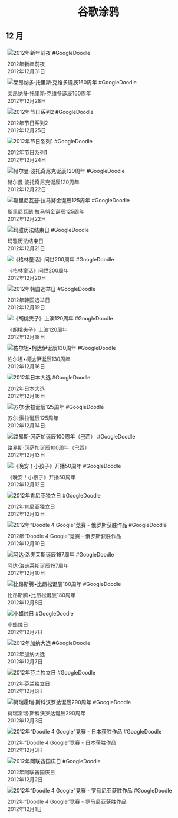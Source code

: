 
<h1 align="center"> 谷歌涂鸦 </h1>




## 12 月

<div class="image">


<img src="https:https://lh3.googleusercontent.com/6kmaZJhgj419lUOADQ0g_ywjsFQ5w-ECmk0dtbs82bti-ejijPeNXITIN4_6aMqKzGUY5X4101I2dnhJteT6oh2v38Os2e_8zdto5PI5=s660" alt="2012年新年前夜 #GoogleDoodle" style="margin: 5px"/>
<div class="info" style="font-size: 14px; color:#333333; margin:5px"><div class="title">2012年新年前夜</div><div class="date">2012年12月31日</div></div>

<img src="https:https://lh3.googleusercontent.com/Y-hbFZEbVbbdddoM0D4k0g5CrhWlcabNgeiAQGCUL-DlgGXEU9ywm5GBVNJmj2UalDM2-86tv72SWZyu63gYs3QON1rmCY4UJAtNZkr7pw=s660" alt="莱昂纳多·托里斯·克维多诞辰160周年 #GoogleDoodle" style="margin: 5px"/>
<div class="info" style="font-size: 14px; color:#333333; margin:5px"><div class="title">莱昂纳多·托里斯·克维多诞辰160周年</div><div class="date">2012年12月28日</div></div>

<img src="https:https://lh3.googleusercontent.com/VkxWj1wpFZLB2hs0-svXf7eczrcdYHmi6A5hz5uEz0HXAwY6WoBP11KOJhZW3BspoIq_giOU_pjhuDYY6aAbfkdARLrsWKGl8EKbfmd8=s660" alt="2012年节日系列2 #GoogleDoodle" style="margin: 5px"/>
<div class="info" style="font-size: 14px; color:#333333; margin:5px"><div class="title">2012年节日系列2</div><div class="date">2012年12月25日</div></div>

<img src="https:https://lh3.googleusercontent.com/8KsmEGyJZM07MmCqXC9UKYVXv_LEPuymCUXD9jvUK0Q3EsTpM8BgJL6Gwbc0Sn7nMJS6iWktH3Hz--HtT8-YMXBz9zE0YNC3LRlzxPmW=s660" alt="2012年节日系列1 #GoogleDoodle" style="margin: 5px"/>
<div class="info" style="font-size: 14px; color:#333333; margin:5px"><div class="title">2012年节日系列1</div><div class="date">2012年12月24日</div></div>

<img src="https:https://lh3.googleusercontent.com/jkD1uP0QYFdpGYeUZLQVcjyp--cjYSC3ITPcfDM233DBOEsJfNPH_ShZiC3uHP40ITNsE8NVrY2gCf-2hF9ikUty99I0m3hUtSop5Mg=s660" alt="赫尔曼·波托奇尼克诞辰120周年 #GoogleDoodle" style="margin: 5px"/>
<div class="info" style="font-size: 14px; color:#333333; margin:5px"><div class="title">赫尔曼·波托奇尼克诞辰120周年</div><div class="date">2012年12月22日</div></div>

<img src="https:https://lh3.googleusercontent.com/7gtIY2Q0m0wmI_isfGCu4bWQWkrNL6yCIc-S-cjank3bmoRRX5TZgJKaRoSSfNeWOJaK7JhsoIMzcKzzL-Vap1EWFmxkQJdJLEFdIzc=s660" alt="斯里尼瓦瑟·拉马努金诞辰125周年 #GoogleDoodle" style="margin: 5px"/>
<div class="info" style="font-size: 14px; color:#333333; margin:5px"><div class="title">斯里尼瓦瑟·拉马努金诞辰125周年</div><div class="date">2012年12月22日</div></div>

<img src="https:https://lh3.googleusercontent.com/9jYkbApeI5FTLh7tJwpiEmjtgQT8iBVDBY03wf0x_hKyGKiQAkbg2Uld1_gcs9i8xjrp8wFsX_4fDQbyhK7_QXVJhfO11sZ0cbSbjnuZ=s660" alt="玛雅历法结束日 #GoogleDoodle" style="margin: 5px"/>
<div class="info" style="font-size: 14px; color:#333333; margin:5px"><div class="title">玛雅历法结束日</div><div class="date">2012年12月21日</div></div>

<img src="https:https://lh3.googleusercontent.com/b0Vgpk0RWa0b612ihmd_aLnCSlcW68wwWfFOM_miGpk24OYQI_IRbuHxd2aK_ESsFf_gjM2w74X4ryL6pcdUwNdltwaCCurou-yejDqx=s660" alt="《格林童话》问世200周年 #GoogleDoodle" style="margin: 5px"/>
<div class="info" style="font-size: 14px; color:#333333; margin:5px"><div class="title">《格林童话》问世200周年</div><div class="date">2012年12月20日</div></div>

<img src="https:https://lh3.googleusercontent.com/aPwKJ2T_Y1UCssDQilrrgmjXidBagk7mQaHb7SUs8Yb5Kt2Nx08M77mj3r7g936mbwlOS68vChWWevNd_TPyQuuZLW92VbVTSOnh10xl7Q=s660" alt="2012年韩国选举日 #GoogleDoodle" style="margin: 5px"/>
<div class="info" style="font-size: 14px; color:#333333; margin:5px"><div class="title">2012年韩国选举日</div><div class="date">2012年12月19日</div></div>

<img src="https:https://lh3.googleusercontent.com/R4CQFi9W1RDMszGi5nr2bLOYnZ0o1CpxmZ2tx8CPjQD79tBxR2N20d_Eb-9zlsExgIVUJdW9WFxvmO7KyGfee39gWpWf02UXwibfZO4=s660" alt="《胡桃夹子》上演120周年 #GoogleDoodle" style="margin: 5px"/>
<div class="info" style="font-size: 14px; color:#333333; margin:5px"><div class="title">《胡桃夹子》上演120周年</div><div class="date">2012年12月18日</div></div>

<img src="https:https://lh3.googleusercontent.com/19hRglhMyW0mjXQmrx_fE0n9SZs1uW_NYlCJQlhE7xtm8RUTKUCWnqC6hYJ0jXVG90tMP2LosMxi2nyaX-IYV00YnZ-L7omFcsD5jmTw=s660" alt="佐尔坦•柯达伊诞辰130周年 #GoogleDoodle" style="margin: 5px"/>
<div class="info" style="font-size: 14px; color:#333333; margin:5px"><div class="title">佐尔坦•柯达伊诞辰130周年</div><div class="date">2012年12月16日</div></div>

<img src="https:https://lh3.googleusercontent.com/-q-q41jwHZchbYkHRuEu15nVgzj3ekXj44sgvbTteB2f3bG_Ty62oPfvdJURty5F-YD4ARJgrrLMHuReKAFGNQ30TvW102sw4SrijquWxw=s660" alt="2012年日本大选 #GoogleDoodle" style="margin: 5px"/>
<div class="info" style="font-size: 14px; color:#333333; margin:5px"><div class="title">2012年日本大选</div><div class="date">2012年12月16日</div></div>

<img src="https:https://lh3.googleusercontent.com/0Ks1C9Rr50Tyydy6fqoh6OzNY0EGxqFBKdTy0kUDDokGvsetEBCfbdeaiww59G3aVulLPyQOMp63T9PHb9NLOJqc2y7nON70MYHFC5pMIQ=s660" alt="苏尔·索拉诞辰125周年 #GoogleDoodle" style="margin: 5px"/>
<div class="info" style="font-size: 14px; color:#333333; margin:5px"><div class="title">苏尔·索拉诞辰125周年</div><div class="date">2012年12月14日</div></div>

<img src="https:https://lh3.googleusercontent.com/dWaB3p9CljzykS2Db6fKqxfJedTHCrB5CIdOABrJM9RNfMmdLQQ3f39GsMGb2pFEYMEz40LKjPp20xxB27CoR72GY5_BsNvRPR_d1RDG=s660" alt="路易斯·冈萨加诞辰100周年（巴西） #GoogleDoodle" style="margin: 5px"/>
<div class="info" style="font-size: 14px; color:#333333; margin:5px"><div class="title">路易斯·冈萨加诞辰100周年（巴西）</div><div class="date">2012年12月13日</div></div>

<img src="https:https://lh3.googleusercontent.com/9y0ubo6l1h-V3LAHrGKYtyF0YPYMt5dp9v9Z7VlTBj4YQj3NkenWKKbXEYJSOvQTXtBbfno0NItSNgDAUkLdtKQJdHl4D1arGQO0ULu9=s660" alt="《晚安！小孩子》开播50周年 #GoogleDoodle" style="margin: 5px"/>
<div class="info" style="font-size: 14px; color:#333333; margin:5px"><div class="title">《晚安！小孩子》开播50周年</div><div class="date">2012年12月12日</div></div>

<img src="https:https://lh3.googleusercontent.com/lWBSLDavPIR6fOuDch6IwqkDMdz2k-tXXyrVPAk7gF17qRYAaCaiOQR8N5i1tUJsuyuKfCqs1CpL0RY6F-0XbL54Gvd7WviPUI_NrVcw=s660" alt="2012年肯尼亚独立日 #GoogleDoodle" style="margin: 5px"/>
<div class="info" style="font-size: 14px; color:#333333; margin:5px"><div class="title">2012年肯尼亚独立日</div><div class="date">2012年12月12日</div></div>

<img src="https:https://lh3.googleusercontent.com/Wh9JvhbVfMgBGITvej9A1TOPddWqY-7YO4Wfj_I6toUEU5m4ECZ410QkHFy3k8n7x0AEQ2T0NQQxgF42OFDof4n82FaBYr_R5OWAQ7M=s660" alt="2012年“Doodle 4 Google”竞赛 - 俄罗斯获胜作品 #GoogleDoodle" style="margin: 5px"/>
<div class="info" style="font-size: 14px; color:#333333; margin:5px"><div class="title">2012年“Doodle 4 Google”竞赛 - 俄罗斯获胜作品</div><div class="date">2012年12月10日</div></div>

<img src="https:https://lh3.googleusercontent.com/iXmJ9aWblkGDpg-_jpcqaY10KmA8HthjZ7F15U7mJ9PQK6vZEStMlathz1FfQQWV5XeeF-A1tZ0UpDjx3q6vEm2BWZn5k1btVSuBk9ad=s660" alt="阿达·洛夫莱斯诞辰197周年 #GoogleDoodle" style="margin: 5px"/>
<div class="info" style="font-size: 14px; color:#333333; margin:5px"><div class="title">阿达·洛夫莱斯诞辰197周年</div><div class="date">2012年12月10日</div></div>

<img src="https:https://lh3.googleusercontent.com/QFw0xSX8pYzS6OMQtW2zaAO_ThLrtZUDstu5cw69rxaSttFrG9E6DTL8h8wWikYKyVTkFOHqV-OX9fAV4Ag3nyBfOvce0fpjJKYHVNX7-g=s660" alt="比昂斯腾•比昂松诞辰180周年 #GoogleDoodle" style="margin: 5px"/>
<div class="info" style="font-size: 14px; color:#333333; margin:5px"><div class="title">比昂斯腾•比昂松诞辰180周年</div><div class="date">2012年12月8日</div></div>

<img src="https:https://lh3.googleusercontent.com/d5v9SdxvX-wV6hrfpRjrD9aB9Jl59cEX3FWYnnruIB5BLPC6nhVYUcRGr_BaXdk8Mg5fU0B_u4XZswNOekPJt7CaFOPcmQOpt6nKHmZL=s660" alt="小蜡烛日 #GoogleDoodle" style="margin: 5px"/>
<div class="info" style="font-size: 14px; color:#333333; margin:5px"><div class="title">小蜡烛日</div><div class="date">2012年12月7日</div></div>

<img src="https:https://lh3.googleusercontent.com/kiqABagmeEr2IM486Dxxy56RRw0wUvxXyyP21mp5d0f_YV0w1BhR1hIXiWYt8Pz-QAqm26JeC8m-M2zpTpMyQ0AmTQiwhgDzJgn4tMaq=s660" alt="2012年加纳大选 #GoogleDoodle" style="margin: 5px"/>
<div class="info" style="font-size: 14px; color:#333333; margin:5px"><div class="title">2012年加纳大选</div><div class="date">2012年12月7日</div></div>

<img src="https:https://lh3.googleusercontent.com/DMvAxtqLKkzcOqUZz1sRXgaiBplQQm4u0jt41pENwbqmR-o5m6KUOfz46JGBVpPGUKOCIvrvFXi4BQFBUVTp38yF-FvWm7AAehTXRlsF=s660" alt="2012年芬兰独立日 #GoogleDoodle" style="margin: 5px"/>
<div class="info" style="font-size: 14px; color:#333333; margin:5px"><div class="title">2012年芬兰独立日</div><div class="date">2012年12月6日</div></div>

<img src="https:https://lh3.googleusercontent.com/qqUSmDQw5h6hljUzYut7dmH35Q9Eto8u78AZ8YcxSkKl8uO3A0qpYMtTs1X1V6L3oLV2nVDo0tKkFyYSlw6OSm6d78myzLezDJNux7s=s660" alt="荷瑞霍瑞·斯科沃罗达诞辰290周年 #GoogleDoodle" style="margin: 5px"/>
<div class="info" style="font-size: 14px; color:#333333; margin:5px"><div class="title">荷瑞霍瑞·斯科沃罗达诞辰290周年</div><div class="date">2012年12月3日</div></div>

<img src="https:https://lh3.googleusercontent.com/yy7vcn_qR0XhSaZWgenNDBB9DU8sYzekhf90D0fwe0NlhjpzKDCASZ6xvCmvIQsqCx7xPffEsd6oIQeiZWc6_FovISoQ_lnApyDfOfNc=s660" alt="2012年“Doodle 4 Google”竞赛 - 日本获胜作品 #GoogleDoodle" style="margin: 5px"/>
<div class="info" style="font-size: 14px; color:#333333; margin:5px"><div class="title">2012年“Doodle 4 Google”竞赛 - 日本获胜作品</div><div class="date">2012年12月3日</div></div>

<img src="https:https://lh3.googleusercontent.com/5TJIe81bUj0VMUN803Fdi6-au4r5xWoZPLUZcPAKyszi5k1BW65ACelbDC7MluqsmDehC3OZnXDP0COGZvaPxsaslHaWmEfsvQ7Ddpwd=s660" alt="2012年阿联酋国庆日 #GoogleDoodle" style="margin: 5px"/>
<div class="info" style="font-size: 14px; color:#333333; margin:5px"><div class="title">2012年阿联酋国庆日</div><div class="date">2012年12月2日</div></div>

<img src="https://www.google.com/logos/2012/doodle_4_google_2012_-_romania_winner-979005-hp.jpg" alt="2012年“Doodle 4 Google”竞赛 - 罗马尼亚获胜作品 #GoogleDoodle" style="margin: 5px"/>
<div class="info" style="font-size: 14px; color:#333333; margin:5px"><div class="title">2012年“Doodle 4 Google”竞赛 - 罗马尼亚获胜作品</div><div class="date">2012年12月1日</div></div>

</div>








